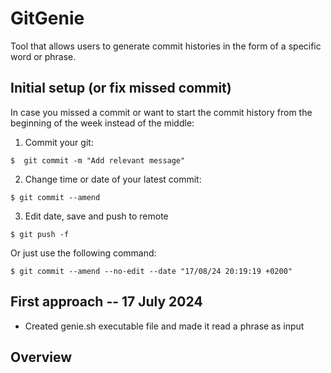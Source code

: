 # GitGenie
Tool that allows users to generate commit histories in the form of a specific word or phrase.

## Initial setup (or fix missed commit)

In case you missed a commit or want to start the commit history from the beginning of the week instead of the middle:

1. Commit your git:

```$  git commit -m "Add relevant message"```

2. Change time or date of your latest commit:

```$ git commit --amend```

3. Edit date, save and push to remote

```$ git push -f```

Or just use the following command:

```$ git commit --amend --no-edit --date "17/08/24 20:19:19 +0200"```

## First approach -- 17 July 2024

* Created genie.sh executable file and made it read a phrase as input
## Overview
